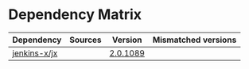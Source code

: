 # Dependency Matrix

Dependency | Sources | Version | Mismatched versions
---------- | ------- | ------- | -------------------
[jenkins-x/jx](https://github.com/jenkins-x/jx.git) |  | [2.0.1089](https://github.com/jenkins-x/jx/releases/tag/v2.0.1089) | 
